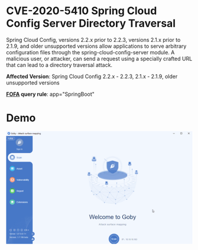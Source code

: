 # CVE-2020-5410 Spring Cloud Config Server Directory Traversal

Spring Cloud Config, versions 2.2.x prior to 2.2.3, versions 2.1.x prior to 2.1.9, and older unsupported versions allow applications to serve arbitrary configuration files through the spring-cloud-config-server module. A malicious user, or attacker, can send a request using a specially crafted URL that can lead to a directory traversal attack.

**Affected Version**: Spring Cloud Config 2.2.x - 2.2.3, 2.1.x - 2.1.9, older unsupported versions

**[FOFA](https://fofa.so/result?qbase64=YXBwPSJTcHJpbmdCb290Ig%3D%3D) query rule**: app="SpringBoot"

# Demo

![](CVE-2020-5410.gif)
